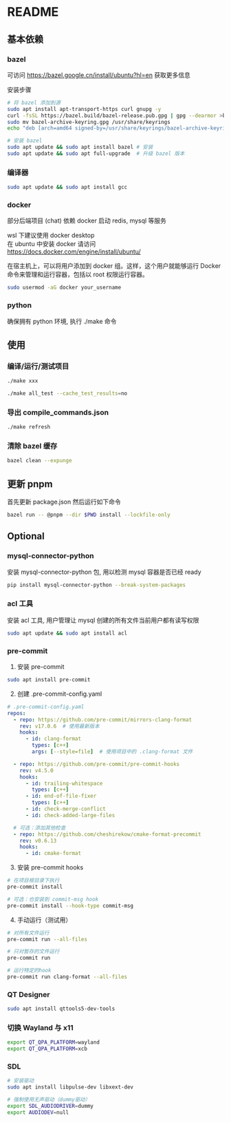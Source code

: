 # README

## 基本依赖

### bazel

可访问 https://bazel.google.cn/install/ubuntu?hl=en 获取更多信息

安装步骤
```bash
# 将 bazel 添加到源
sudo apt install apt-transport-https curl gnupg -y
curl -fsSL https://bazel.build/bazel-release.pub.gpg | gpg --dearmor >bazel-archive-keyring.gpg
sudo mv bazel-archive-keyring.gpg /usr/share/keyrings
echo "deb [arch=amd64 signed-by=/usr/share/keyrings/bazel-archive-keyring.gpg] https://storage.googleapis.com/bazel-apt stable jdk1.8" | sudo tee /etc/apt/sources.list.d/bazel.list

# 安装 bazel
sudo apt update && sudo apt install bazel # 安装
sudo apt update && sudo apt full-upgrade  # 升级 bazel 版本
```

### 编译器

```bash
sudo apt update && sudo apt install gcc
```

### docker

部分后端项目 (chat) 依赖 docker 启动 redis, mysql 等服务

wsl 下建议使用 docker desktop \
在 ubuntu 中安装 docker 请访问 https://docs.docker.com/engine/install/ubuntu/

在宿主机上，可以将用户添加到 docker 组。这样，这个用户就能够运行 Docker 命令来管理和运行容器，包括以 root 权限运行容器。

```bash
sudo usermod -aG docker your_username
```

### python

确保拥有 python 环境, 执行 ./make 命令

## 使用

### 编译/运行/测试项目

```bash
./make xxx

./make all_test --cache_test_results=no
```

### 导出 compile_commands.json

```bash
./make refresh
```

### 清除 bazel 缓存

```bash
bazel clean --expunge
```

## 更新 pnpm

首先更新 package.json 然后运行如下命令

```bash
bazel run -- @pnpm --dir $PWD install --lockfile-only
```

## Optional

### mysql-connector-python

安装 mysql-connector-python 包, 用以检测 mysql 容器是否已经 ready

```bash
pip install mysql-connector-python --break-system-packages
```

### acl 工具

安装 acl 工具, 用户管理让 mysql 创建的所有文件当前用户都有读写权限

```bash
sudo apt update && sudo apt install acl
```

### pre-commit

1. 安装 pre-commit

```bash
sudo apt install pre-commit
```

2. 创建 .pre-commit-config.yaml

```yaml
# .pre-commit-config.yaml
repos:
  - repo: https://github.com/pre-commit/mirrors-clang-format
    rev: v17.0.6  # 使用最新版本
    hooks:
      - id: clang-format
        types: [c++]
        args: [--style=file]  # 使用项目中的 .clang-format 文件

  - repo: https://github.com/pre-commit/pre-commit-hooks
    rev: v4.5.0
    hooks:
      - id: trailing-whitespace
        types: [c++]
      - id: end-of-file-fixer
        types: [c++]
      - id: check-merge-conflict
      - id: check-added-large-files

  # 可选：添加其他检查
  - repo: https://github.com/cheshirekow/cmake-format-precommit
    rev: v0.6.13
    hooks:
      - id: cmake-format
```

3. 安装 pre-commit hooks

```bash
# 在项目根目录下执行
pre-commit install

# 可选：也安装到 commit-msg hook
pre-commit install --hook-type commit-msg
```

4. 手动运行（测试用）

```bash
# 对所有文件运行
pre-commit run --all-files

# 只对暂存的文件运行
pre-commit run

# 运行特定的hook
pre-commit run clang-format --all-files
```

### QT Designer

```bash
sudo apt install qttools5-dev-tools
```

### 切换 Wayland 与 x11

```bash
export QT_QPA_PLATFORM=wayland
export QT_QPA_PLATFORM=xcb
```

### SDL

```bash
# 安装驱动
sudo apt install libpulse-dev libxext-dev

# 强制使用无声驱动（dummy驱动）
export SDL_AUDIODRIVER=dummy
export AUDIODEV=null
```